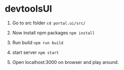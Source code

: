 # devtoolsUI

1. Go to src folder
`cd portal.ui/src/`

2. Now install npm packages
`npm install`

3. Run build
`npm run build`

4. start server
`npm start`

5. Open localhost:3000 on browser and play around.

